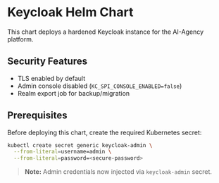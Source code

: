 # Keycloak Helm Chart

This chart deploys a hardened Keycloak instance for the AI-Agency platform.

## Security Features

- TLS enabled by default
- Admin console disabled (`KC_SPI_CONSOLE_ENABLED=false`)
- Realm export job for backup/migration

## Prerequisites

Before deploying this chart, create the required Kubernetes secret:

```bash
kubectl create secret generic keycloak-admin \
  --from-literal=username=admin \
  --from-literal=password=<secure-password>
```

> **Note:** Admin credentials now injected via `keycloak-admin` secret.
